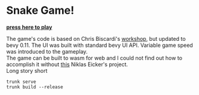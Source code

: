 # Snake Game!

**[press here to play](https://blockinhead.github.io/bevy_snake/)**  

The game's code is based on Chris Biscardi's [workshop](https://www.rustadventure.dev/snake-with-bevy-ecs), but updated to bevy 0.11. The UI was built with standard bevy UI API. Variable game speed was introduced to the gameplay.  
The game can be built to wasm for web and I could not find out how to accomplish it without [this](https://github.com/NiklasEi/bevy_game_template)  Niklas Eicker's project.   
Long story short
```shell
trunk serve
trunk build --release
```
